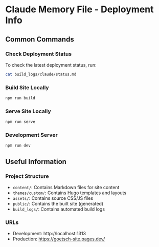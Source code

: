 # Claude Memory File - Deployment Info

## Common Commands

### Check Deployment Status
To check the latest deployment status, run:
```bash
cat build_logs/claude/status.md
```

### Build Site Locally
```bash
npm run build
```

### Serve Site Locally
```bash
npm run serve
```

### Development Server
```bash
npm run dev
```

## Useful Information

### Project Structure
- `content/`: Contains Markdown files for site content
- `themes/custom/`: Contains Hugo templates and layouts
- `assets/`: Contains source CSS/JS files
- `public/`: Contains the built site (generated)
- `build_logs/`: Contains automated build logs

### URLs
- Development: http://localhost:1313
- Production: https://goetsch-site.pages.dev/